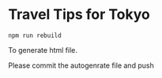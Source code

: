 # Travel Tips for Tokyo

```
npm run rebuild
```
To generate html file.

Please commit the autogenrate file and push


